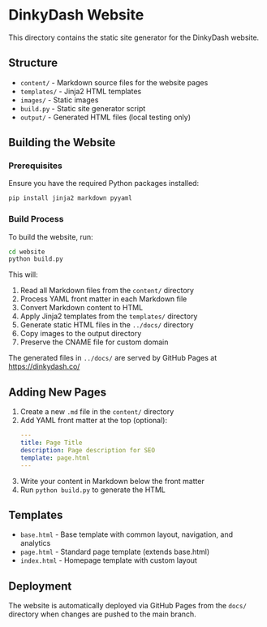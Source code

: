 # DinkyDash Website

This directory contains the static site generator for the DinkyDash website.

## Structure

- `content/` - Markdown source files for the website pages
- `templates/` - Jinja2 HTML templates
- `images/` - Static images
- `build.py` - Static site generator script
- `output/` - Generated HTML files (local testing only)

## Building the Website

### Prerequisites

Ensure you have the required Python packages installed:

```bash
pip install jinja2 markdown pyyaml
```

### Build Process

To build the website, run:

```bash
cd website
python build.py
```

This will:
1. Read all Markdown files from the `content/` directory
2. Process YAML front matter in each Markdown file
3. Convert Markdown content to HTML
4. Apply Jinja2 templates from the `templates/` directory
5. Generate static HTML files in the `../docs/` directory
6. Copy images to the output directory
7. Preserve the CNAME file for custom domain

The generated files in `../docs/` are served by GitHub Pages at https://dinkydash.co/

## Adding New Pages

1. Create a new `.md` file in the `content/` directory
2. Add YAML front matter at the top (optional):
   ```yaml
   ---
   title: Page Title
   description: Page description for SEO
   template: page.html
   ---
   ```
3. Write your content in Markdown below the front matter
4. Run `python build.py` to generate the HTML

## Templates

- `base.html` - Base template with common layout, navigation, and analytics
- `page.html` - Standard page template (extends base.html)
- `index.html` - Homepage template with custom layout

## Deployment

The website is automatically deployed via GitHub Pages from the `docs/` directory when changes are pushed to the main branch.
